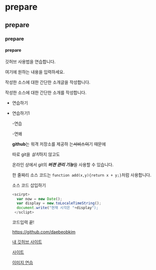 # prepare
## prepare
### prepare
#### prepare
깃허브 사용법을 연습합니다.

여기에 원하는 내용을 입력하세요.

작성한 소스에 대한 간단한 소개글을 작성합니다.

작성한 소스에 대한 간단한 소개를 작성합니다.

- 연습하기 
- 연습하기1

  -연습
  
  -연왜
  
  **github**는 워격 저장소를 제공하 는~~서비스이~~기 때문에
  
  따로 git을 *설치*하지 않고도
  
  온라인 상에서 git의 ***버젼 관리 기능***을 사용할 수 있습니다.
  
  한 줄짜리 소스 코드는 `function add(x,y){return x + y;}`처럼 사용합니다.
  
  소스 코드 삽입하기
  
  ```javascript
  <scirpt>
    var now = new Date();
    var display = new.toLocaleTimeString();
    document.write("현재 시각은 "+display");
   </sclipt>
   ```
   
   코드입력 끝!
   
   https://github.com/daebeobkim
   
   [내 깃허브 사이트](https://github.com/daebeobkim)
   
   [사이트](https://github.com/daebeobkim, "내 깃허브 사이트")
   
   [이미지 연습](https://blogfiles.pstatic.net/MjAyMTAzMjlfMjU4/MDAxNjE3MDE5NTI3NDU3.jraW0SI4sfY9EtwufNotKZkzmSDxOY8UFI1F9sM8EiYg.BZaZ8Y2-h7tjzi90LiHOwpiZL4XOBEnL6wAID9VCzvgg.PNG.qkqh3133/casebyme%EF%BC%BF202122610307.png)
   
   
